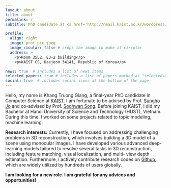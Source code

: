 ```yaml
---
layout: about
title: about
permalink: /
subtitle: PhD candidate at <a href='http://nmail.kaist.ac.kr/wordpress/'>NMAIL, KAIST</a>.

profile:
  align: right
  image: prof_pic.jpeg
  image_cicular: false # crops the image to make it circular
  address: >
    <p>Room 3552, E3-2 building</p>
    <p>KAIST CS, Daejeon 34141, Republic of Korea</p>

news: true  # includes a list of news items
selected_papers: true # includes a list of papers marked as "selected={true}"
social: true  # includes social icons at the bottom of the page
---
```


Hello, my name is Khang Truong Giang, a final-year PhD candidate in Computer Science at [KAIST](https://www.kaist.ac.kr/en/). I am fortunate to be advised by Prof. [Sungho Jo](http://nmail.kaist.ac.kr/wordpress/index.php/professor-jo-sungho/) and co-advised by Prof. [Soohwan Song](https://sites.google.com/view/smrlab/professor). Before joining KAIST, I did my Bachelor at Hanoi University of Science and Technology (HUST), Vietnam. During this time, I worked on some projects related to topic modeling, machine learning.

**Research interests:** Currently, I have focused on addressing challenging problems in 3D reconstruction, which involves building a 3D model of a scene using monocular images. I have developed various advanced deep-learning models tailored to resolve several tasks in 3D reconstruction, including feature matching, visual localization, and multi- view depth estimation. Furthermore, I actively contribute research codes on [Github](https://github.com/TruongKhang), which are widely utilized by hundreds of users globally.

**I am looking for a new role. I am grateful for any advices and opportunities!**